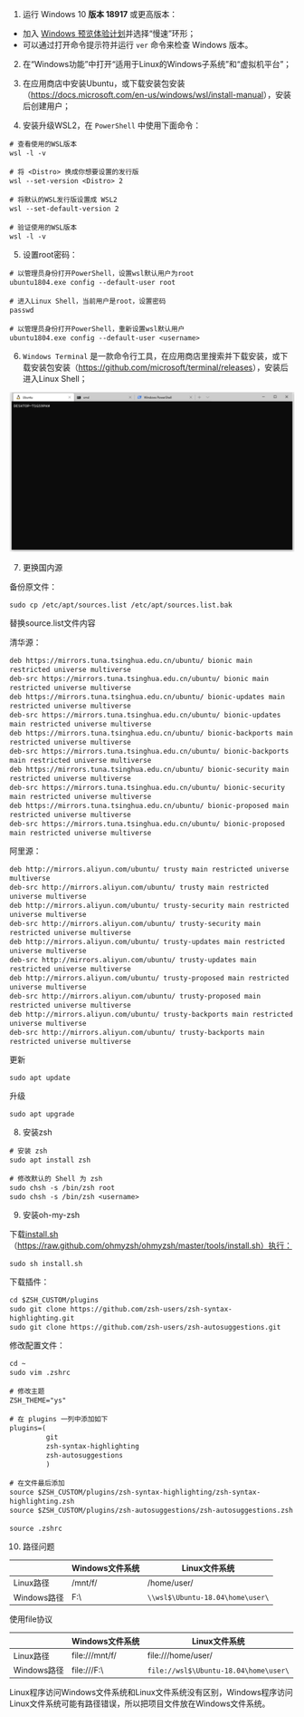 1. 运行 Windows 10 **版本 18917** 或更高版本：
- 加入 [Windows 预览体验计划](https://insider.windows.com/en-us/)并选择“慢速”环形；
- 可以通过打开命令提示符并运行 `ver` 命令来检查 Windows 版本。

2. 在“Windows功能”中打开“适用于Linux的Windows子系统”和“虚拟机平台”；

3. 在应用商店中安装Ubuntu，或下载安装包安装（<https://docs.microsoft.com/en-us/windows/wsl/install-manual>），安装后创建用户；

4. 安装升级WSL2，在 `PowerShell` 中使用下面命令：
```
# 查看使用的WSL版本
wsl -l -v

# 将 <Distro> 换成你想要设置的发行版
wsl --set-version <Distro> 2

# 将默认的WSL发行版设置成 WSL2
wsl --set-default-version 2

# 验证使用的WSL版本
wsl -l -v
```
5. 设置root密码：
```
# 以管理员身份打开PowerShell，设置wsl默认用户为root
ubuntu1804.exe config --default-user root

# 进入Linux Shell，当前用户是root，设置密码
passwd

# 以管理员身份打开PowerShell，重新设置wsl默认用户
ubuntu1804.exe config --default-user <username>
```
6. `Windows Terminal` 是一款命令行工具，在应用商店里搜索并下载安装，或下载安装包安装（<https://github.com/microsoft/terminal/releases>），安装后进入Linux Shell；

![1588836531014](WSL2：安装linux开发环境.assets/1.png)

7. 更换国内源

备份原文件：
```
sudo cp /etc/apt/sources.list /etc/apt/sources.list.bak
```

替换source.list文件内容

清华源：

```
deb https://mirrors.tuna.tsinghua.edu.cn/ubuntu/ bionic main restricted universe multiverse
deb-src https://mirrors.tuna.tsinghua.edu.cn/ubuntu/ bionic main restricted universe multiverse
deb https://mirrors.tuna.tsinghua.edu.cn/ubuntu/ bionic-updates main restricted universe multiverse
deb-src https://mirrors.tuna.tsinghua.edu.cn/ubuntu/ bionic-updates main restricted universe multiverse
deb https://mirrors.tuna.tsinghua.edu.cn/ubuntu/ bionic-backports main restricted universe multiverse
deb-src https://mirrors.tuna.tsinghua.edu.cn/ubuntu/ bionic-backports main restricted universe multiverse
deb https://mirrors.tuna.tsinghua.edu.cn/ubuntu/ bionic-security main restricted universe multiverse
deb-src https://mirrors.tuna.tsinghua.edu.cn/ubuntu/ bionic-security main restricted universe multiverse
deb https://mirrors.tuna.tsinghua.edu.cn/ubuntu/ bionic-proposed main restricted universe multiverse
deb-src https://mirrors.tuna.tsinghua.edu.cn/ubuntu/ bionic-proposed main restricted universe multiverse
```

阿里源：

```
deb http://mirrors.aliyun.com/ubuntu/ trusty main restricted universe multiverse
deb-src http://mirrors.aliyun.com/ubuntu/ trusty main restricted universe multiverse
deb http://mirrors.aliyun.com/ubuntu/ trusty-security main restricted universe multiverse
deb-src http://mirrors.aliyun.com/ubuntu/ trusty-security main restricted universe multiverse
deb http://mirrors.aliyun.com/ubuntu/ trusty-updates main restricted universe multiverse
deb-src http://mirrors.aliyun.com/ubuntu/ trusty-updates main restricted universe multiverse
deb http://mirrors.aliyun.com/ubuntu/ trusty-proposed main restricted universe multiverse
deb-src http://mirrors.aliyun.com/ubuntu/ trusty-proposed main restricted universe multiverse
deb http://mirrors.aliyun.com/ubuntu/ trusty-backports main restricted universe multiverse
deb-src http://mirrors.aliyun.com/ubuntu/ trusty-backports main restricted universe multiverse
```

更新

```
sudo apt update
```

升级

```
sudo apt upgrade
```

8. 安装zsh

```
# 安装 zsh
sudo apt install zsh

# 修改默认的 Shell 为 zsh
sudo chsh -s /bin/zsh root
sudo chsh -s /bin/zsh <username>
```

9. 安装oh-my-zsh

下载[install.sh](WSL2：安装linux开发环境.assets/install.sh)（https://raw.github.com/ohmyzsh/ohmyzsh/master/tools/install.sh）执行：
```
sudo sh install.sh
```

下载插件：

```
cd $ZSH_CUSTOM/plugins
sudo git clone https://github.com/zsh-users/zsh-syntax-highlighting.git
sudo git clone https://github.com/zsh-users/zsh-autosuggestions.git
```

修改配置文件：

```
cd ~
sudo vim .zshrc

# 修改主题
ZSH_THEME="ys"

# 在 plugins 一列中添加如下
plugins=(
         git
         zsh-syntax-highlighting
         zsh-autosuggestions
         )
         
# 在文件最后添加
source $ZSH_CUSTOM/plugins/zsh-syntax-highlighting/zsh-syntax-highlighting.zsh
source $ZSH_CUSTOM/plugins/zsh-autosuggestions/zsh-autosuggestions.zsh

source .zshrc
```

10. 路径问题

|  | Windows文件系统 | Linux文件系统 |
| ----------- | --------------- | ------------- |
| Linux路径   | /mnt/f/         | /home/user/   |
| Windows路径 | F:\             | `\\wsl$\Ubuntu-18.04\home\user\` |

使用file协议

|  | Windows文件系统 | Linux文件系统 |
| ----------- | --------------- | ------------- |
| Linux路径   | file:///mnt/f/  | file:///home/user/ |
| Windows路径 | file:///F:\     | `file://wsl$\Ubuntu-18.04\home\user\` |

Linux程序访问Windows文件系统和Linux文件系统没有区别，Windows程序访问Linux文件系统可能有路径错误，所以把项目文件放在Windows文件系统。